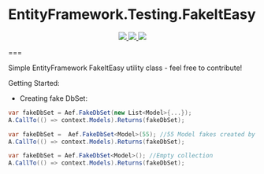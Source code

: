 # EntityFramework.Testing.FakeItEasy
<p align="center">
    <a href="https://ci.appveyor.com/project/mgibas/entityframework-testing-fakeiteasy/branch/master">
        <img src="https://ci.appveyor.com/api/projects/status/github/mgibas/entityframework.testing.fakeiteasy?branch=master&svg=true"></img>
    </a>
    <a href="https://www.gitcheese.com/app/#/projects/b6a20f9c-68b0-4c50-8fc2-e8c33e0baa51/pledges/create">
        <img src="https://api.gitcheese.com/v1/projects/b6a20f9c-68b0-4c50-8fc2-e8c33e0baa51/badges"></img>
    </a>
    <a href="https://www.nuget.org/packages/EntityFramework.Testing.FakeItEasy/">
        <img src="https://img.shields.io/nuget/v/EntityFramework.Testing.FakeItEasy.svg?style=flat-square"></img>
    </a>
</p>

===

Simple EntityFramework FakeItEasy utility class - feel free to contribute!

Getting Started:

- Creating fake DbSet<T>:
```csharp
var fakeDbSet = Aef.FakeDbSet(new List<Model>{...});
A.CallTo(() => context.Models).Returns(fakeDbSet);
```

```csharp
var fakeDbSet =  Aef.FakeDbSet<Model>(55); //55 Model fakes created by FakeItEasy
A.CallTo(() => context.Models).Returns(fakeDbSet);
```

```csharp
var fakeDbSet = Aef.FakeDbSet<Model>(); //Empty collection
A.CallTo(() => context.Models).Returns(fakeDbSet);
```
